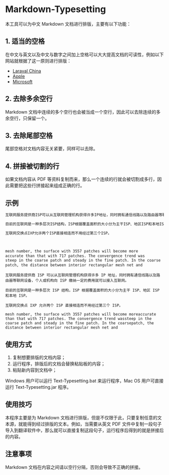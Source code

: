 # Markdown-Typesetting

本工具可以为中文 Markdown 文档进行排版，主要有以下功能：

## 1. 适当的空格

在中文与英文以及中文与数字之间加上空格可以大大提高文档的可读性，例如以下网站就根据了这一原则进行排版：

- [Laraval China](https://laravel-china.org/)
- [Apple](https://www.apple.com/cn/)
- [Microsoft](https://www.microsoft.com/zh-cn/)

## 2. 去除多余空行

Markdown 文档中连续的多个空行也会被当成一个空行，因此可以去除连续的多余空行，只保留一个。

## 3. 去除尾部空格

尾部空格对文档内容无关紧要，同样可以去除。

## 4. 拼接被切割的行

如果文档内容从 PDF 等资料复制而来，那么一个连续的行就会被切割成多行，因此需要把这些行拼接起来组成正确的行。

## 示例


```html
互联网服务提供商ISP可以从互联网管理机构获得许多IP地址，同时拥有通信线路以及路由器等联网设备，个人或机构向ISP缴纳一定的费用就可以接入互联网。

目前的互联网是一种多层次ISP结构，ISP根据覆盖面积的大小分为主干ISP、地区ISP和本地ISP。

互联网交换点IXP允许两个ISP直接相连而不用经过第三个ISP。



mesh number, the surface with 3557 patches will become more
accurate than that with 717 patches. The convergence trend was
steep in the coarse patch and steady in the fine patch. In the coarse
patch, the distance between interior rectangular mesh net and
```

```
互联网服务提供商 ISP 可以从互联网管理机构获得许多 IP 地址，同时拥有通信线路以及路由器等联网设备，个人或机构向 ISP 缴纳一定的费用就可以接入互联网。

目前的互联网是一种多层次 ISP 结构，ISP 根据覆盖面积的大小分为主干 ISP、地区 ISP 和本地 ISP。

互联网交换点 IXP 允许两个 ISP 直接相连而不用经过第三个 ISP。

mesh number, the surface with 3557 patches will become moreaccurate than that with 717 patches. The convergence trend wassteep in the coarse patch and steady in the fine patch. In the coarsepatch, the distance between interior rectangular mesh net and
```

## 使用方式

1. 复制想要排版的文档内容；
2. 运行程序，排版后的文档会替换粘贴板的内容；
3. 粘贴新内容到文档中；

Windows 用户可以运行 Text-Typesetting.bat 来运行程序，Mac OS 用户可直接运行 Text-Typesetting.jar 程序。

## 使用技巧

本程序主要是为 Markdown 文档进行排版，但是不仅限于此，只要复制任意的文本源，就能得到经过排版的文本。例如，当需要从英文 PDF 文件中复制一段句子导入到翻译软件中，那么就可以直接复制这段句子，运行程序后得到的就是拼接后的内容。

## 注意事项

Markdown 文档在内容之间请以空行分隔，否则会导致不正确的拼接。

